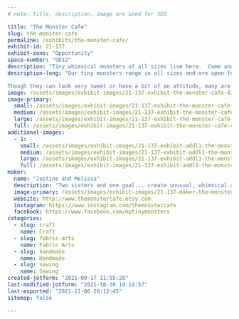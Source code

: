 ```yaml
---
# note: title, description, image are used for SEO

title: "The Monster Cafe"
slug: the-monster-cafe
permalink: /exhibits/the-monster-cafe/
exhibit-id: 21-137
exhibit-zone: "Opportunity"
space-number: "OD12"
description: "Tiny whimsical monsters of all sizes live here.  Come and visit us."
description-long: "Our tiny monsters range in all sizes and are open for adoption.  From the tiny Tiggywillows to the bigger Bogglets, we have gathered a wide assortment of colorful friends whose deepest wish is to meet you.  

Though they can look very sweet or have a bit of an attitude, many are shy and fragile and do not like rough play.  "
image: /assets/images/exhibit-images/21-137-exhibit-the-monster-cafe-43-47466680-2193903713973940-675319509204074496-n-4356-large.jpg
image-primary: 
  small: /assets/images/exhibit-images/21-137-exhibit-the-monster-cafe-43-47466680-2193903713973940-675319509204074496-n-4356-small.jpg
  medium: /assets/images/exhibit-images/21-137-exhibit-the-monster-cafe-43-47466680-2193903713973940-675319509204074496-n-4356-medium.jpg
  large: /assets/images/exhibit-images/21-137-exhibit-the-monster-cafe-43-47466680-2193903713973940-675319509204074496-n-4356-large.jpg
  full: /assets/images/exhibit-images/21-137-exhibit-the-monster-cafe-43-47466680-2193903713973940-675319509204074496-n-4356-full.jpg
additional-images: 
  - 1:
    small: /assets/images/exhibit-images/21-137-exhibit-addl1-the-monster-cafe-oddlings-small.jpeg
    medium: /assets/images/exhibit-images/21-137-exhibit-addl1-the-monster-cafe-oddlings-medium.jpeg
    large: /assets/images/exhibit-images/21-137-exhibit-addl1-the-monster-cafe-oddlings-large.jpeg
    full: /assets/images/exhibit-images/21-137-exhibit-addl1-the-monster-cafe-oddlings-full.jpeg
maker: 
  name: "Justine and Melissa"
  description: "Two sisters and one goal... create unusual, whimsical and fantastic monsters.  With this in mind and encouraged from family and friends The Monster Cafe was born on Etsy in 2009.  Since then we have attended conventions of all types through Central Florida and Atlanta, Georgia. Our work has been featured in a gallery or two and we have joined a wonderful family of artisans, crafters and hobbyists."
  image-primary: /assets/images/exhibit-images/21-137-maker-the-monster-cafe-47466680-2193903713973940-675319509204074496-n-medium.jpg
  website: http://www.themonstercafe.etsy.com
  instagram: https://www.instagram.com/themonstercafe
  facebook: https://www.facebook.com/mytinymonsters
categories: 
  - slug: craft
    name: Craft
  - slug: fabric-arts
    name: Fabric Arts
  - slug: handmade
    name: Handmade
  - slug: sewing
    name: Sewing
created-jotform: "2021-09-17 11:55:28"
last-modified-jotform: "2021-10-30 19:14:57"
last-exported: "2021-11-06 20:12:45"
sitemap: false

---
```

